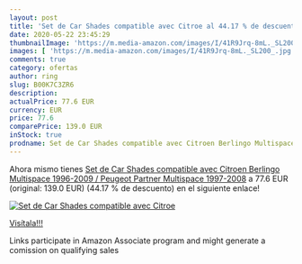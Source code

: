 ```yaml
---
layout: post
title: 'Set de Car Shades compatible avec Citroe al 44.17 % de descuento'
date: 2020-05-22 23:45:29
thumbnailImage: 'https://m.media-amazon.com/images/I/41R9Jrq-8mL._SL200_.jpg'
images: [ 'https://m.media-amazon.com/images/I/41R9Jrq-8mL._SL200_.jpg' ]
comments: true
category: ofertas
author: ring
slug: B00K7C3ZR6
description:
actualPrice: 77.6 EUR
currency: EUR
price: 77.6
comparePrice: 139.0 EUR
inStock: true
prodname: Set de Car Shades compatible avec Citroen Berlingo Multispace 1996-2009 / Peugeot Partner Multispace 1997-2008
---
```


Ahora mismo tienes [Set de Car Shades compatible avec Citroen Berlingo Multispace 1996-2009 / Peugeot Partner Multispace 1997-2008](https://www.amazon.fr/dp/B00K7C3ZR6/?tag=tolees0d-21) a 77.6 EUR (original: 139.0 EUR) (44.17 %  de descuento) en el siguiente enlace!

[![Set de Car Shades compatible avec Citroe](https://m.media-amazon.com/images/I/41R9Jrq-8mL._SL200_.jpg)](https://www.amazon.fr/dp/B00K7C3ZR6/?tag=tolees0d-21)

[Visítala!!!](https://www.amazon.fr/dp/B00K7C3ZR6/?tag=tolees0d-21)

Links participate in Amazon Associate program and might generate a comission on qualifying sales
